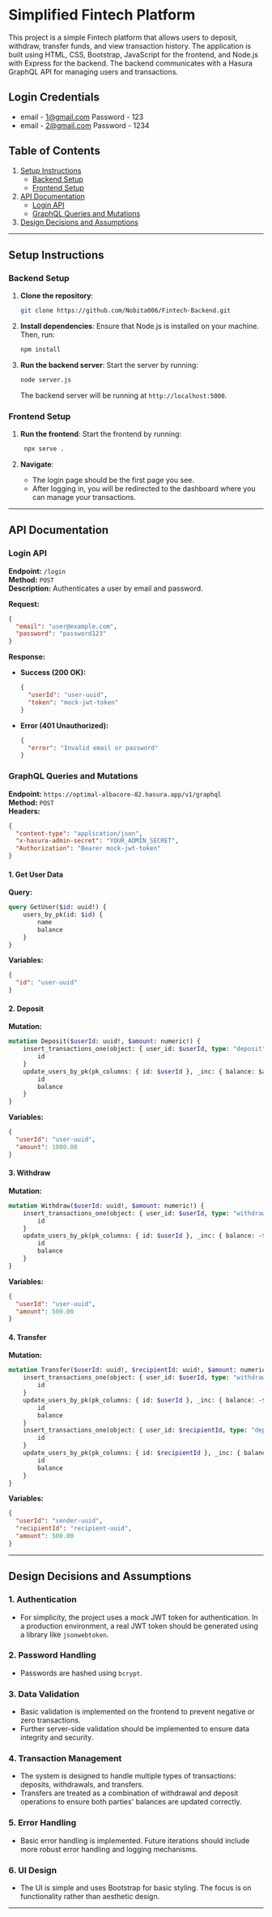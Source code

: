 # Simplified Fintech Platform

This project is a simple Fintech platform that allows users to deposit, withdraw, transfer funds, and view transaction history. The application is built using HTML, CSS, Bootstrap, JavaScript for the frontend, and Node.js with Express for the backend. The backend communicates with a Hasura GraphQL API for managing users and transactions.

## Login Credentials
- email - 1@gmail.com    Password - 123
- email - 2@gmail.com    Password - 1234

## Table of Contents

1. [Setup Instructions](#setup-instructions)
   - [Backend Setup](#backend-setup)
   - [Frontend Setup](#frontend-setup)
2. [API Documentation](#api-documentation)
   - [Login API](#login-api)
   - [GraphQL Queries and Mutations](#graphql-queries-and-mutations)
3. [Design Decisions and Assumptions](#design-decisions-and-assumptions)

---

## Setup Instructions

### Backend Setup

1. **Clone the repository**:
   ```bash
   git clone https://github.com/Nobita006/Fintech-Backend.git
   ```

2. **Install dependencies**:
   Ensure that Node.js is installed on your machine. Then, run:
   ```bash
   npm install
   ```

3. **Run the backend server**:
   Start the server by running:
   ```bash
   node server.js
   ```

   The backend server will be running at `http://localhost:5000`.

### Frontend Setup

1. **Run the frontend**:
   Start the frontend by running:
   ```bash
    npx serve .  
   ```

2. **Navigate**:
   - The login page should be the first page you see.
   - After logging in, you will be redirected to the dashboard where you can manage your transactions.

---

## API Documentation

### Login API

**Endpoint:** `/login`  
**Method:** `POST`  
**Description:** Authenticates a user by email and password.

**Request:**
```json
{
  "email": "user@example.com",
  "password": "password123"
}
```

**Response:**

- **Success (200 OK):**
  ```json
  {
    "userId": "user-uuid",
    "token": "mock-jwt-token"
  }
  ```
- **Error (401 Unauthorized):**
  ```json
  {
    "error": "Invalid email or password"
  }
  ```
  
### GraphQL Queries and Mutations

**Endpoint:** `https://optimal-albacore-82.hasura.app/v1/graphql`  
**Method:** `POST`  
**Headers:**
```json
{
  "content-type": "application/json",
  "x-hasura-admin-secret": "YOUR_ADMIN_SECRET",
  "Authorization": "Bearer mock-jwt-token"
}
```

#### 1. Get User Data

**Query:**
```graphql
query GetUser($id: uuid!) {
    users_by_pk(id: $id) {
        name
        balance
    }
}
```

**Variables:**
```json
{
  "id": "user-uuid"
}
```

#### 2. Deposit

**Mutation:**
```graphql
mutation Deposit($userId: uuid!, $amount: numeric!) {
    insert_transactions_one(object: { user_id: $userId, type: "deposit", amount: $amount }) {
        id
    }
    update_users_by_pk(pk_columns: { id: $userId }, _inc: { balance: $amount }) {
        id
        balance
    }
}
```

**Variables:**
```json
{
  "userId": "user-uuid",
  "amount": 1000.00
}
```

#### 3. Withdraw

**Mutation:**
```graphql
mutation Withdraw($userId: uuid!, $amount: numeric!) {
    insert_transactions_one(object: { user_id: $userId, type: "withdrawal", amount: $amount }) {
        id
    }
    update_users_by_pk(pk_columns: { id: $userId }, _inc: { balance: -$amount }) {
        id
        balance
    }
}
```

**Variables:**
```json
{
  "userId": "user-uuid",
  "amount": 500.00
}
```

#### 4. Transfer

**Mutation:**
```graphql
mutation Transfer($userId: uuid!, $recipientId: uuid!, $amount: numeric!) {
    insert_transactions_one(object: { user_id: $userId, type: "withdrawal", amount: -$amount }) {
        id
    }
    update_users_by_pk(pk_columns: { id: $userId }, _inc: { balance: -$amount }) {
        id
        balance
    }
    insert_transactions_one(object: { user_id: $recipientId, type: "deposit", amount: $amount }) {
        id
    }
    update_users_by_pk(pk_columns: { id: $recipientId }, _inc: { balance: $amount }) {
        id
        balance
    }
}
```

**Variables:**
```json
{
  "userId": "sender-uuid",
  "recipientId": "recipient-uuid",
  "amount": 500.00
}
```

---

## Design Decisions and Assumptions

### 1. Authentication
- For simplicity, the project uses a mock JWT token for authentication. In a production environment, a real JWT token should be generated using a library like `jsonwebtoken`.

### 2. Password Handling
- Passwords are hashed using `bcrypt`.

### 3. Data Validation
- Basic validation is implemented on the frontend to prevent negative or zero transactions.
- Further server-side validation should be implemented to ensure data integrity and security.

### 4. Transaction Management
- The system is designed to handle multiple types of transactions: deposits, withdrawals, and transfers.
- Transfers are treated as a combination of withdrawal and deposit operations to ensure both parties' balances are updated correctly.

### 5. Error Handling
- Basic error handling is implemented. Future iterations should include more robust error handling and logging mechanisms.

### 6. UI Design
- The UI is simple and uses Bootstrap for basic styling. The focus is on functionality rather than aesthetic design.

---

